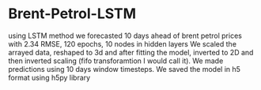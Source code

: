 # Brent-Petrol-LSTM
using LSTM method we forecasted 10 days ahead of brent petrol prices with 2.34 RMSE, 120 epochs, 10 nodes in hidden layers
We scaled the arrayed data, reshaped to 3d and after fitting the model, inverted to 2D and then inverted scaling (fifo transforamtion I would call it). We made predictions using 10 days window timesteps. 
We saved the model in h5 format using h5py library
